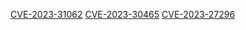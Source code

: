 [CVE-2023-31062](https://www.cve.org/CVERecord?id=CVE-2023-31062) 
[CVE-2023-30465](https://www.cve.org/CVERecord?id=CVE-2023-30465)
[CVE-2023-27296](https://www.cve.org/CVERecord?id=CVE-2023-27296)
